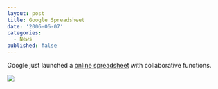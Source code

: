 ```yaml
---
layout: post
title: Google Spreadsheet
date: '2006-06-07'
categories:
  - News
published: false
---
```


Google just launched a [online spreadsheet][1] with collaborative functions.

![][2]

[1]: http://www.google.com/googlespreadsheets/tour1.html  
 [2]: http://www.google.com/googlespreadsheets/images/tour1.gif


